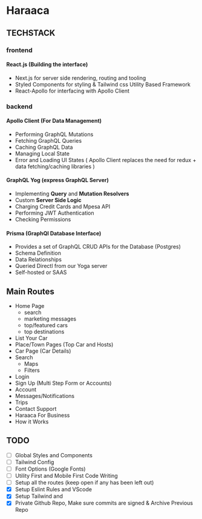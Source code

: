 # Haraaca

## TECHSTACK

### frontend

#### React.js (Building the interface)

- Next.js for server side rendering, routing and tooling
- Styled Components for styling & Tailwind css Utility Based Framework
- React-Apollo for interfacing with Apollo Client

### backend

#### Apollo Client (For Data Management)

- Performing GraphQL Mutations
- Fetching GraphQL Queries
- Caching GraphQL Data
- Managing Local State
- Error and Loading UI States
  ( Apollo Client replaces the need for redux + data fetching/caching libraries )

#### GraphQL Yog (express GraphQL Server)

- Implementing **Query** and **Mutation Resolvers**
- Custom **Server Side Logic**
- Charging Credit Cards and Mpesa API
- Performing JWT Authentication
- Checking Permissions

#### Prisma (GraphQl Database Interface)

- Provides a set of GraphQL CRUD APIs for the Database (Postgres)
- Schema Definition
- Data Relationships
- Queried Directl from our Yoga server
- Self-hosted or SAAS

## Main Routes

- Home Page
  - search
  - marketing messages
  - top/featured cars
  - top destinations
- List Your Car
- Place/Town Pages (Top Car and Hosts)
- Car Page (Car Details)
- Search
  - Maps
  - Filters
- Login
- Sign Up (Multi Step Form or Accounts)
- Account
- Messages/Notifications
- Trips
- Contact Support
- Haraaca For Business
- How it Works

## TODO

- [ ] Global Styles and Components
- [ ] Tailwind Config
- [ ] Font Options (Google Fonts)
- [ ] Utility First and Mobile First Code Writing
- [ ] Setup all the routes (keep open if any has been left out)
- [x] Setup Eslint Rules and VScode
- [x] Setup Tailwind and
- [x] Private Github Repo, Make sure commits are signed & Archive Previous Repo
